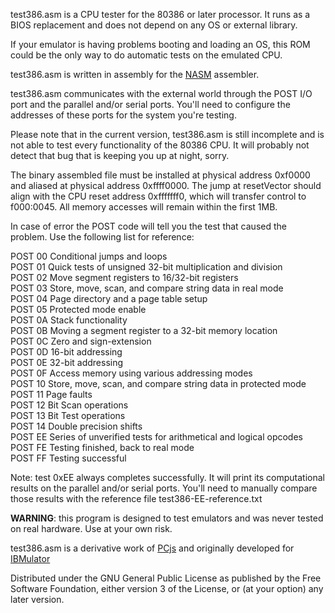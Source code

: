 test386.asm is a CPU tester for the 80386 or later processor. It runs as a BIOS
replacement and does not depend on any OS or external library.

If your emulator is having problems booting and loading an OS, this ROM could be
the only way to do automatic tests on the emulated CPU.

test386.asm is written in assembly for the [NASM](http://www.nasm.us/)
assembler.

test386.asm communicates with the external world through the POST I/O port and
the parallel and/or serial ports. You'll need to configure the addresses of
these ports for the system you're testing.

Please note that in the current version, test386.asm is still incomplete and is
not able to test every functionality of the 80386 CPU. It will probably not
detect that bug that is keeping you up at night, sorry.

The binary assembled file must be installed at physical address 0xf0000 and
aliased at physical address 0xffff0000.  The jump at resetVector should align
with the CPU reset address 0xfffffff0, which will transfer control to f000:0045.
All memory accesses will remain within the first 1MB.

In case of error the POST code will tell you the test that caused the problem.
Use the following list for reference:

POST 00 Conditional jumps and loops  
POST 01 Quick tests of unsigned 32-bit multiplication and division  
POST 02 Move segment registers to 16/32-bit registers  
POST 03 Store, move, scan, and compare string data in real mode  
POST 04 Page directory and a page table setup  
POST 05 Protected mode enable  
POST 0A Stack functionality  
POST 0B Moving a segment register to a 32-bit memory location  
POST 0C Zero and sign-extension  
POST 0D 16-bit addressing  
POST 0E 32-bit addressing  
POST 0F Access memory using various addressing modes  
POST 10 Store, move, scan, and compare string data in protected mode  
POST 11 Page faults  
POST 12 Bit Scan operations  
POST 13 Bit Test operations  
POST 14 Double precision shifts  
POST EE Series of unverified tests for arithmetical and logical opcodes  
POST FE Testing finished, back to real mode  
POST FF Testing successful

Note: test 0xEE always completes successfully. It will print its computational 
results on the parallel and/or serial ports. You'll need to manually compare
those results with the reference file test386-EE-reference.txt

**WARNING**: this program is designed to test emulators and was never tested on
real hardware. Use at your own risk.

test386.asm is a derivative work of [PCjs](http://pcjs.org) and originally
developed for [IBMulator](http://barotto.github.io/IBMulator)

Distributed under the GNU General Public License as published by the Free
Software Foundation, either version 3 of the License, or (at your option) any 
later version.

